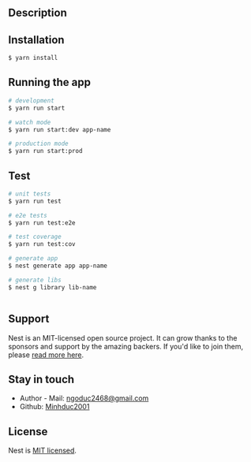 ## Description

## Installation

```bash
$ yarn install
```

## Running the app

```bash
# development
$ yarn run start

# watch mode
$ yarn run start:dev app-name

# production mode
$ yarn run start:prod
```

## Test

```bash
# unit tests
$ yarn run test

# e2e tests
$ yarn run test:e2e

# test coverage
$ yarn run test:cov
```

```bash
# generate app
$ nest generate app app-name

# generate libs
$ nest g library lib-name
```

```typescript

```

## Support

Nest is an MIT-licensed open source project. It can grow thanks to the sponsors and support by the amazing backers. If you'd like to join them, please [read more here](https://docs.nestjs.com/support).

## Stay in touch

- Author - Mail: ngoduc2468@gmail.com
- Github: [Minhduc2001](github.com/minhduc2001)

## License

Nest is [MIT licensed](LICENSE).

```

```
